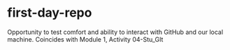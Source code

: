 # first-day-repo
Opportunity to test comfort and ability to interact with GitHub and our local machine. Coincides with Module 1, Activity 04-Stu_GIt
